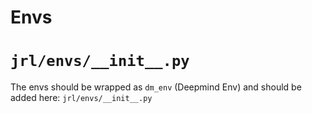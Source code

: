 # Envs

# `jrl/envs/__init__.py`
The envs should be wrapped as `dm_env` (Deepmind Env) and should be added here:     `jrl/envs/__init__.py`
